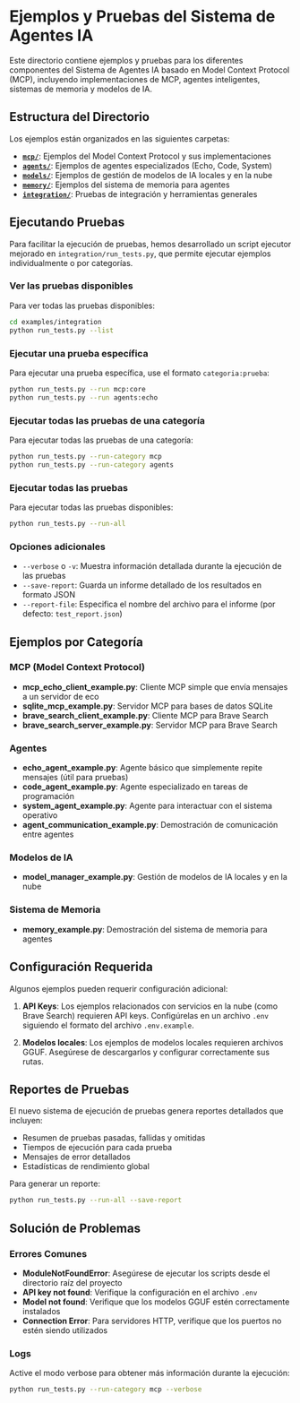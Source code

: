 # Ejemplos y Pruebas del Sistema de Agentes IA

Este directorio contiene ejemplos y pruebas para los diferentes componentes del Sistema de Agentes IA basado en Model Context Protocol (MCP), incluyendo implementaciones de MCP, agentes inteligentes, sistemas de memoria y modelos de IA.

## Estructura del Directorio

Los ejemplos están organizados en las siguientes carpetas:

- **[`mcp/`](./mcp/)**: Ejemplos del Model Context Protocol y sus implementaciones
- **[`agents/`](./agents/)**: Ejemplos de agentes especializados (Echo, Code, System)
- **[`models/`](./models/)**: Ejemplos de gestión de modelos de IA locales y en la nube
- **[`memory/`](./memory/)**: Ejemplos del sistema de memoria para agentes
- **[`integration/`](./integration/)**: Pruebas de integración y herramientas generales

## Ejecutando Pruebas

Para facilitar la ejecución de pruebas, hemos desarrollado un script ejecutor mejorado en `integration/run_tests.py`, que permite ejecutar ejemplos individualmente o por categorías.

### Ver las pruebas disponibles

Para ver todas las pruebas disponibles:

```bash
cd examples/integration
python run_tests.py --list
```

### Ejecutar una prueba específica

Para ejecutar una prueba específica, use el formato `categoria:prueba`:

```bash
python run_tests.py --run mcp:core
python run_tests.py --run agents:echo
```

### Ejecutar todas las pruebas de una categoría

Para ejecutar todas las pruebas de una categoría:

```bash
python run_tests.py --run-category mcp
python run_tests.py --run-category agents
```

### Ejecutar todas las pruebas

Para ejecutar todas las pruebas disponibles:

```bash
python run_tests.py --run-all
```

### Opciones adicionales

- `--verbose` o `-v`: Muestra información detallada durante la ejecución de las pruebas
- `--save-report`: Guarda un informe detallado de los resultados en formato JSON
- `--report-file`: Especifica el nombre del archivo para el informe (por defecto: `test_report.json`)

## Ejemplos por Categoría

### MCP (Model Context Protocol)

- **mcp_echo_client_example.py**: Cliente MCP simple que envía mensajes a un servidor de eco
- **sqlite_mcp_example.py**: Servidor MCP para bases de datos SQLite
- **brave_search_client_example.py**: Cliente MCP para Brave Search
- **brave_search_server_example.py**: Servidor MCP para Brave Search

### Agentes

- **echo_agent_example.py**: Agente básico que simplemente repite mensajes (útil para pruebas)
- **code_agent_example.py**: Agente especializado en tareas de programación
- **system_agent_example.py**: Agente para interactuar con el sistema operativo
- **agent_communication_example.py**: Demostración de comunicación entre agentes

### Modelos de IA

- **model_manager_example.py**: Gestión de modelos de IA locales y en la nube

### Sistema de Memoria

- **memory_example.py**: Demostración del sistema de memoria para agentes

## Configuración Requerida

Algunos ejemplos pueden requerir configuración adicional:

1. **API Keys**: Los ejemplos relacionados con servicios en la nube (como Brave Search) requieren API keys. Configúrelas en un archivo `.env` siguiendo el formato del archivo `.env.example`.

2. **Modelos locales**: Los ejemplos de modelos locales requieren archivos GGUF. Asegúrese de descargarlos y configurar correctamente sus rutas.

## Reportes de Pruebas

El nuevo sistema de ejecución de pruebas genera reportes detallados que incluyen:

- Resumen de pruebas pasadas, fallidas y omitidas
- Tiempos de ejecución para cada prueba
- Mensajes de error detallados
- Estadísticas de rendimiento global

Para generar un reporte:

```bash
python run_tests.py --run-all --save-report
```

## Solución de Problemas

### Errores Comunes

- **ModuleNotFoundError**: Asegúrese de ejecutar los scripts desde el directorio raíz del proyecto
- **API key not found**: Verifique la configuración en el archivo `.env`
- **Model not found**: Verifique que los modelos GGUF estén correctamente instalados
- **Connection Error**: Para servidores HTTP, verifique que los puertos no estén siendo utilizados

### Logs

Active el modo verbose para obtener más información durante la ejecución:

```bash
python run_tests.py --run-category mcp --verbose
``` 